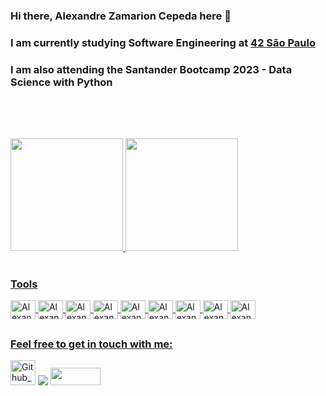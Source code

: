 ### Hi there, Alexandre Zamarion Cepeda here 👋

### I am currently studying Software Engineering at <a href="https://www.42sp.org.br/">42 São Paulo</a>
### I am also attending the Santander Bootcamp 2023 - Data Science with Python<br><br>

##
<br><div align="left">
<div>
 <a href="https://github.com/alezamarion">
 <img height="180em" src="https://github-readme-stats.vercel.app/api?username=alezamarion&theme=dracula&show_icons=true"/>
 <img height="180em" src="https://github-readme-stats.vercel.app/api/top-langs/?username=alezamarion&layout=compact&langs_count=16&theme=dracula"/>
</div><br>
</div>

<div style="display: inline_block">
  <h3>Tools</h3>
<div style="display: inline_block">
<img align="center" alt="Alexandre-C" height="30" width="40" src="https://cdn.jsdelivr.net/gh/devicons/devicon/icons/c/c-original.svg" /> 
<img align="center" alt="Alexandre-C" height="30" width="40" src="https://cdn.jsdelivr.net/gh/devicons/devicon/icons/cplusplus/cplusplus-original.svg" /> 
<img align="center" alt="Alexandre-Python" height="30" width="40" src="https://cdn.jsdelivr.net/gh/devicons/devicon/icons/python/python-original.svg" /> <img align="center" alt="Alexandre-Flask" height="30" width="40" src="https://cdn.jsdelivr.net/gh/devicons/devicon/icons/flask/flask-original.svg" /> 
<img align="center" alt="Alexandre-Django" height="30" width="40" src="https://cdn.jsdelivr.net/gh/devicons/devicon/icons/django/django-plain.svg" /> 
<img align="center" alt="Alexandre-HTML" height="30" width="40" src="https://cdn.jsdelivr.net/gh/devicons/devicon/icons/html5/html5-original.svg" /> 
<img align="center" alt="Alexandre-CSS" height="30" width="40" src="https://cdn.jsdelivr.net/gh/devicons/devicon/icons/css3/css3-original.svg" /> 
<img align="center" alt="Alexandre-Git" height="30" width="40" src="https://cdn.jsdelivr.net/gh/devicons/devicon/icons/git/git-original.svg" />          
<img align="center" alt="Alexandre-Git" height="30" width="40" src="https://cdn.jsdelivr.net/gh/devicons/devicon/icons/docker/docker-original.svg" />          
</div> 
</div>

##
### Feel free to get in touch with me:
<div style="display: inline_block">
  <a href="https://github.com/alezamarion" target="_blank"><img alt="Github_alezamarion" height="40" width="40" src="https://cdn-icons-png.flaticon.com/128/1051/1051275.png" target="_blank"></a>
  <a href="https://www.linkedin.com/in/alexandre-zamarion-cepeda-a3766323a/" target="_blank"><img src="https://img.shields.io/badge/-LinkedIn-%230077B5?style=for-the-badge&logo=linkedin&logoColor=white" target="_blank"></a> 
  <a href="mailto:alezamarion@icoud.com" alt="iCloud">
  <img height="28" width="80" src="https://img.shields.io/badge/-iCloud-0e4bef?style=flat-square&labelColor=0e4bef&logo=icloud&logoColor=white&link=" /></a>
</div><br>


